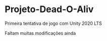 # Projeto-Dead-O-Aliv
Primeira tentativa de jogo com Unity 2020 LTS

Faltam muitas modificações ainda
